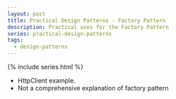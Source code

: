 ```yaml
---
layout: post
title: Practical Design Patterns - Factory Pattern
description: Practical uses for the Factory Pattern
series: practical-design-patterns
tags:
  - design-patterns
---
```


{% include series.html %}

* HttpClient example.
* Not a comprehensive explanation of factory pattern
